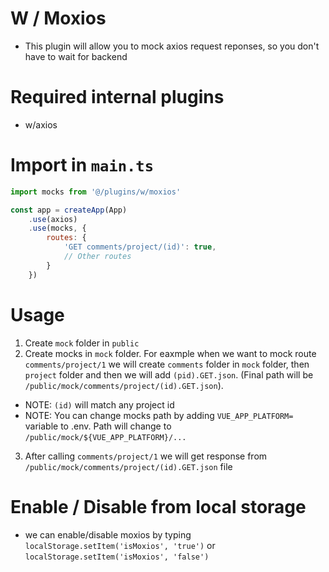 # W / Moxios
- This plugin will allow you to mock axios request reponses, so you don't have to wait for backend
# Required internal plugins
- w/axios

# Import in `main.ts`
```javascript
import mocks from '@/plugins/w/moxios'

const app = createApp(App)
    .use(axios)
	.use(mocks, {
	    routes: {
	        'GET comments/project/(id)': true,
	        // Other routes
	    }
	})
```
# Usage
1. Create `mock` folder in `public`
2. Create mocks in `mock` folder. For eaxmple when we want to mock route `comments/project/1` we will create `comments` folder in `mock` folder, then `project` folder and then we will add `(pid).GET.json`. (Final path will be `/public/mock/comments/project/(id).GET.json`).
- NOTE: `(id)` will match any project id
- NOTE: You can change mocks path by adding `VUE_APP_PLATFORM=` variable to .env. Path will change to `/public/mock/${VUE_APP_PLATFORM}/...`
3. After calling `comments/project/1` we will get response from `/public/mock/comments/project/(id).GET.json` file

# Enable / Disable from local storage
- we can enable/disable moxios by typing `localStorage.setItem('isMoxios', 'true')` or  `localStorage.setItem('isMoxios', 'false')`
